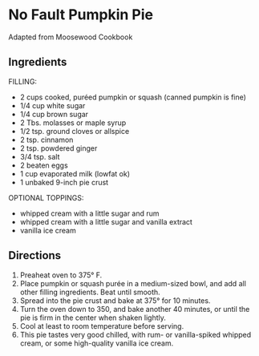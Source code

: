 # No Fault Pumpkin Pie
Adapted from Moosewood Cookbook

## Ingredients
FILLING:
- 2 cups cooked, puréed pumpkin or squash (canned pumpkin is fine)
- 1/4 cup white sugar
- 1/4 cup brown sugar
- 2 Tbs. molasses or maple syrup
- 1/2 tsp. ground cloves or allspice
- 2 tsp. cinnamon
- 2 tsp. powdered ginger
- 3/4 tsp. salt
- 2 beaten eggs
- 1 cup evaporated milk (lowfat ok)
- 1 unbaked 9-inch pie crust

OPTIONAL TOPPINGS:
- whipped cream with a little sugar and rum
- whipped cream with a little sugar and vanilla extract
- vanilla ice cream

## Directions
1. Preaheat oven to 375° F.
2. Place pumpkin or squash purée in a medium-sized bowl, and add all other filling ingredients. Beat until smooth.
3. Spread into the pie crust and bake at 375° for 10 minutes.
4. Turn the oven down to 350­, and bake another 40 minutes, or until the pie is firm in the center when shaken lightly.
5. Cool at least to room temperature before serving. 
6. This pie tastes very good chilled, with rum- or vanilla-spiked whipped cream, or some high-quality vanilla ice cream.
